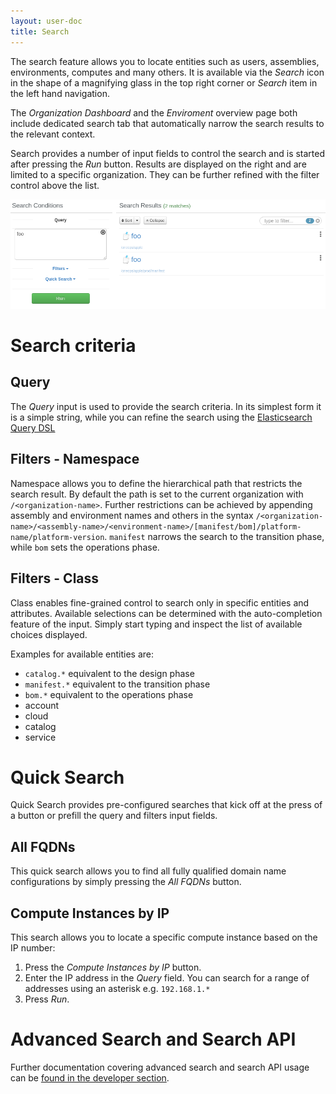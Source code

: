 ```yaml
---
layout: user-doc
title: Search
---
```


The search feature allows you to locate entities such as users, assemblies, environments, computes and many others. It
is available via the _Search_ icon in the shape of a magnifying glass in the top right corner or _Search_ item in the
left hand navigation. 

The _Organization Dashboard_ and the _Enviroment_ overview page both include dedicated search tab that automatically
narrow the search results to the relevant context.

Search provides a number of input fields to control the search and is started after pressing the _Run_ button. Results
are displayed on the right and are limited to a specific organization. They can be further refined with the filter
control above the list. 

![Search](/assets/img/ui/search.png)

# Search criteria

## Query

The _Query_ input is used to provide the search criteria. In its simplest form it is a simple string, while you can
refine the search using the 
[Elasticsearch Query DSL](https://www.elastic.co/guide/en/elasticsearch/reference/current/query-dsl.html)

## Filters - Namespace

Namespace allows you to define the hierarchical path that restricts the search result. By default the path is set to the
current organization with `/<organization-name>`. Further restrictions can be achieved by appending assembly and 
environment names and others in the syntax 
`/<organization-name>/<assembly-name>/<environment-name>/[manifest/bom]/platform-name/platform-version`. `manifest` narrows the
search to the transition phase, while `bom` sets the operations phase.

## Filters - Class

Class enables fine-grained control to search only in specific entities and attributes. Available selections can be 
determined with the auto-completion feature of the input. Simply start typing and inspect the list of available choices displayed. 

Examples for available entities are: 

- `catalog.*`  equivalent to the design phase
- `manifest.*` equivalent to the transition phase
- `bom.*` equivalent to the  operations phase
- account
- cloud
- catalog
- service

# Quick Search

Quick Search provides pre-configured searches that kick off at the press of a button or prefill the query and filters
input fields.

## All FQDNs

This quick search allows you to find all fully qualified domain name configurations by simply pressing the _All FQDNs_
button.

## Compute Instances by IP

This search allows you to locate a specific compute instance based on the IP number:

1. Press the _Compute Instances by IP_ button.
2. Enter the IP address in the _Query_ field. You can search for a range of addresses using an asterisk e.g. `192.168.1.*`
3. Press _Run_.

# Advanced Search and Search API 

Further documentation covering advanced search and search API usage can be 
[found in the developer section](/developer/integration-development/advanced-search).

